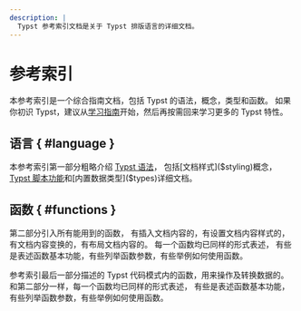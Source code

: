 ```yaml
---
description: |
  Typst 参考索引文档是关于 Typst 排版语言的详细文档。
---
```


# 参考索引

本参考索引是一个综合指南文档，包括 Typst 的语法，概念，类型和函数。
如果你初识 Typst，建议从[学习指南]($tutorial)开始，然后再按需回来学习更多的 Typst 特性。

## 语言 { #language }

本参考索引第一部分粗略介绍 [Typst 语法]($syntax)，
包括[文档样式]($styling)概念，
[Typst 脚本功能]($scripting)和[内置数据类型]($types)详细文档。


## 函数 { #functions }

第二部分引入所有能用到的函数，
有插入文档内容的，有设置文档内容样式的，有文档内容变换的，有布局文档内容的。
每一个函数均已同样的形式表述，
有些是表述函数基本功能，有些列举函数参数，有些举例如何使用函数。

参考索引最后一部分描述的 Typst 代码模式内的函数，用来操作及转换数据的。
和第二部分一样，每一个函数均已同样的形式表述，
有些是表述函数基本功能，有些列举函数参数，有些举例如何使用函数。
